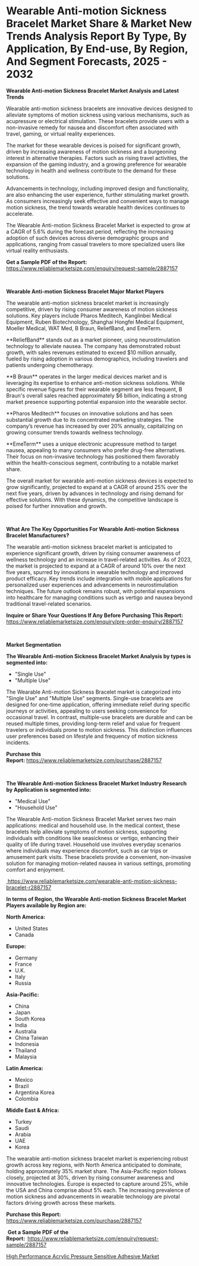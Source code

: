 <p><h1>Wearable Anti-motion Sickness Bracelet Market Share & Market New Trends Analysis Report By Type, By Application, By End-use, By Region, And Segment Forecasts, 2025 - 2032</h1></p><p><strong>Wearable Anti-motion Sickness Bracelet Market Analysis and Latest Trends</strong></p>
<p><p>Wearable anti-motion sickness bracelets are innovative devices designed to alleviate symptoms of motion sickness using various mechanisms, such as acupressure or electrical stimulation. These bracelets provide users with a non-invasive remedy for nausea and discomfort often associated with travel, gaming, or virtual reality experiences. </p><p>The market for these wearable devices is poised for significant growth, driven by increasing awareness of motion sickness and a burgeoning interest in alternative therapies. Factors such as rising travel activities, the expansion of the gaming industry, and a growing preference for wearable technology in health and wellness contribute to the demand for these solutions. </p><p>Advancements in technology, including improved design and functionality, are also enhancing the user experience, further stimulating market growth. As consumers increasingly seek effective and convenient ways to manage motion sickness, the trend towards wearable health devices continues to accelerate. </p><p>The Wearable Anti-motion Sickness Bracelet Market is expected to grow at a CAGR of 5.6% during the forecast period, reflecting the increasing adoption of such devices across diverse demographic groups and applications, ranging from casual travelers to more specialized users like virtual reality enthusiasts.</p></p>
<p><strong>Get a Sample PDF of the Report:&nbsp;</strong> <a href="https://www.reliablemarketsize.com/enquiry/request-sample/2887157?utm_campaign=3220&utm_medium=2&utm_source=Github&utm_content=ia&utm_term=13032025&utm_id=wearable-anti-motion-sickness-bracelet">https://www.reliablemarketsize.com/enquiry/request-sample/2887157</a></p>
<p>&nbsp;</p>
<p><strong>Wearable Anti-motion Sickness Bracelet Major Market Players</strong></p>
<p><p>The wearable anti-motion sickness bracelet market is increasingly competitive, driven by rising consumer awareness of motion sickness solutions. Key players include Pharos Meditech, Kanglinbei Medical Equipment, Ruben Biotechnology, Shanghai Hongfei Medical Equipment, Moeller Medical, WAT Med, B Braun, ReliefBand, and EmeTerm.</p><p>**ReliefBand** stands out as a market pioneer, using neurostimulation technology to alleviate nausea. The company has demonstrated robust growth, with sales revenues estimated to exceed $10 million annually, fueled by rising adoption in various demographics, including travelers and patients undergoing chemotherapy.</p><p>**B Braun** operates in the larger medical devices market and is leveraging its expertise to enhance anti-motion sickness solutions. While specific revenue figures for their wearable segment are less frequent, B Braun's overall sales reached approximately $6 billion, indicating a strong market presence supporting potential expansion into the wearable sector.</p><p>**Pharos Meditech** focuses on innovative solutions and has seen substantial growth due to its concentrated marketing strategies. The company’s revenue has increased by over 20% annually, capitalizing on growing consumer trends towards wellness technology.</p><p>**EmeTerm** uses a unique electronic acupressure method to target nausea, appealing to many consumers who prefer drug-free alternatives. Their focus on non-invasive technology has positioned them favorably within the health-conscious segment, contributing to a notable market share.</p><p>The overall market for wearable anti-motion sickness devices is expected to grow significantly, projected to expand at a CAGR of around 25% over the next five years, driven by advances in technology and rising demand for effective solutions. With these dynamics, the competitive landscape is poised for further innovation and growth.</p></p>
<p>&nbsp;</p>
<p><strong>What Are The Key Opportunities For Wearable Anti-motion Sickness Bracelet Manufacturers?</strong></p>
<p><p>The wearable anti-motion sickness bracelet market is anticipated to experience significant growth, driven by rising consumer awareness of wellness technology and an increase in travel-related activities. As of 2023, the market is projected to expand at a CAGR of around 10% over the next five years, spurred by innovations in wearable technology and improved product efficacy. Key trends include integration with mobile applications for personalized user experiences and advancements in neurostimulation techniques. The future outlook remains robust, with potential expansions into healthcare for managing conditions such as vertigo and nausea beyond traditional travel-related scenarios.</p></p>
<p><strong>Inquire or Share Your Questions If Any Before Purchasing This Report:</strong> <a href="https://www.reliablemarketsize.com/enquiry/pre-order-enquiry/2887157?utm_campaign=3220&utm_medium=2&utm_source=Github&utm_content=ia&utm_term=13032025&utm_id=wearable-anti-motion-sickness-bracelet">https://www.reliablemarketsize.com/enquiry/pre-order-enquiry/2887157</a></p>
<p>&nbsp;</p>
<p><strong>Market Segmentation</strong></p>
<p><strong>The Wearable Anti-motion Sickness Bracelet Market Analysis by types is segmented into:</strong></p>
<p><ul><li>"Single Use"</li><li>"Multiple Use"</li></ul></p>
<p><p>The Wearable Anti-motion Sickness Bracelet market is categorized into "Single Use" and "Multiple Use" segments. Single-use bracelets are designed for one-time application, offering immediate relief during specific journeys or activities, appealing to users seeking convenience for occasional travel. In contrast, multiple-use bracelets are durable and can be reused multiple times, providing long-term relief and value for frequent travelers or individuals prone to motion sickness. This distinction influences user preferences based on lifestyle and frequency of motion sickness incidents.</p></p>
<p><strong>Purchase this Report:&nbsp;</strong><a href="https://www.reliablemarketsize.com/purchase/2887157?utm_campaign=3220&utm_medium=2&utm_source=Github&utm_content=ia&utm_term=13032025&utm_id=wearable-anti-motion-sickness-bracelet">https://www.reliablemarketsize.com/purchase/2887157</a></p>
<p>&nbsp;</p>
<p><strong>The Wearable Anti-motion Sickness Bracelet Market Industry Research by Application is segmented into:</strong></p>
<p><ul><li>"Medical Use"</li><li>"Household Use"</li></ul></p>
<p><p>The Wearable Anti-motion Sickness Bracelet Market serves two main applications: medical and household use. In the medical context, these bracelets help alleviate symptoms of motion sickness, supporting individuals with conditions like seasickness or vertigo, enhancing their quality of life during travel. Household use involves everyday scenarios where individuals may experience discomfort, such as car trips or amusement park visits. These bracelets provide a convenient, non-invasive solution for managing motion-related nausea in various settings, promoting comfort and enjoyment.</p></p>
<p><a href="https://www.reliablemarketsize.com/wearable-anti-motion-sickness-bracelet-r2887157?utm_campaign=3220&utm_medium=2&utm_source=Github&utm_content=ia&utm_term=13032025&utm_id=wearable-anti-motion-sickness-bracelet">&nbsp;https://www.reliablemarketsize.com/wearable-anti-motion-sickness-bracelet-r2887157</a></p>
<p><strong>In terms of Region, the Wearable Anti-motion Sickness Bracelet Market Players available by Region are:</strong></p>
<p>
    <p> <strong> North America: </strong>
        <ul>
            <li>United States</li>
            <li>Canada</li>
        </ul>
        </p> 
    <p> <strong> Europe: </strong>
        <ul>
            <li>Germany</li>
            <li>France</li>
            <li>U.K.</li>
            <li>Italy</li>
            <li>Russia</li>
        </ul>
        </p> 
    <p> <strong> Asia-Pacific: </strong>
        <ul>
            <li>China</li>
            <li>Japan</li>
            <li>South Korea</li>
            <li>India</li>
            <li>Australia</li>
            <li>China Taiwan</li>
            <li>Indonesia</li>
            <li>Thailand</li>
            <li>Malaysia</li>
        </ul>
        </p> 
    <p> <strong> Latin America: </strong>
        <ul>
            <li>Mexico</li>
            <li>Brazil</li>
            <li>Argentina Korea</li>
            <li>Colombia</li>
        </ul>
        </p> 
    <p> <strong> Middle East & Africa: </strong>
        <ul>
            <li>Turkey</li>
            <li>Saudi</li>
            <li>Arabia</li>
            <li>UAE</li>
            <li>Korea</li>
        </ul>
    </p>
    </p>
<p><p>The wearable anti-motion sickness bracelet market is experiencing robust growth across key regions, with North America anticipated to dominate, holding approximately 35% market share. The Asia-Pacific region follows closely, projected at 30%, driven by rising consumer awareness and innovative technologies. Europe is expected to capture around 25%, while the USA and China comprise about 5% each. The increasing prevalence of motion sickness and advancements in wearable technology are pivotal factors driving growth across these markets.</p></p>
<p><strong>Purchase this Report: </strong><a href="https://www.reliablemarketsize.com/purchase/2887157?utm_campaign=3220&utm_medium=2&utm_source=Github&utm_content=ia&utm_term=13032025&utm_id=wearable-anti-motion-sickness-bracelet">https://www.reliablemarketsize.com/purchase/2887157</a></p>
<p>&nbsp;<strong>Get a Sample PDF of the Report:&nbsp;&nbsp;</strong><a href="https://www.reliablemarketsize.com/enquiry/request-sample/2887157?utm_campaign=3220&utm_medium=2&utm_source=Github&utm_content=ia&utm_term=13032025&utm_id=wearable-anti-motion-sickness-bracelet">https://www.reliablemarketsize.com/enquiry/request-sample/2887157</a></p>
<p><strong></strong></p>
<p><p><a href="https://github.com/micbotam/Market-Research-Report-List-1/blob/main/high-performance-acrylic-pressure-sensitive-adhesive-market.md?utm_campaign=3220&utm_medium=2&utm_source=Github&utm_content=ia&utm_term=13032025&utm_id=wearable-anti-motion-sickness-bracelet">High Performance Acrylic Pressure Sensitive Adhesive Market</a></p></p>